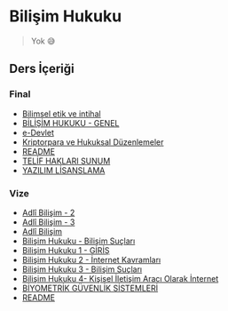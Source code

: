# Bilişim Hukuku 

> Yok 😅
<!--Index-->

## Ders İçeriği


### Final

- [Bilimsel etik ve intihal](./Ders%20%C4%B0%C3%A7eri%C4%9Fi/Final/Bilimsel%20etik%20ve%20intihal.pdf)
- [BİLİŞİM HUKUKU - GENEL](./Ders%20%C4%B0%C3%A7eri%C4%9Fi/Final/B%C4%B0L%C4%B0%C5%9E%C4%B0M%20HUKUKU%20-%20GENEL.pdf)
- [e-Devlet](./Ders%20%C4%B0%C3%A7eri%C4%9Fi/Final/e-Devlet.pdf)
- [Kriptorpara ve Hukuksal Düzenlemeler](./Ders%20%C4%B0%C3%A7eri%C4%9Fi/Final/Kriptorpara%20ve%20Hukuksal%20D%C3%BCzenlemeler.pdf)
- [README](./Ders%20%C4%B0%C3%A7eri%C4%9Fi/Final/README.md)
- [TELİF HAKLARI SUNUM](./Ders%20%C4%B0%C3%A7eri%C4%9Fi/Final/TEL%C4%B0F%20HAKLARI%20SUNUM.pdf)
- [YAZILIM LİSANSLAMA](./Ders%20%C4%B0%C3%A7eri%C4%9Fi/Final/YAZILIM%20L%C4%B0SANSLAMA.pdf)

### Vize

- [Adlî Bilişim - 2](./Ders%20%C4%B0%C3%A7eri%C4%9Fi/Vize/Adl%C3%AE%20Bili%C5%9Fim%20-%202.pdf)
- [Adlî Bilişim - 3](./Ders%20%C4%B0%C3%A7eri%C4%9Fi/Vize/Adl%C3%AE%20Bili%C5%9Fim%20-%203.pdf)
- [Adlî Bilişim](./Ders%20%C4%B0%C3%A7eri%C4%9Fi/Vize/Adl%C3%AE%20Bili%C5%9Fim.pdf)
- [Bilişim Hukuku - Bilişim Suçları](./Ders%20%C4%B0%C3%A7eri%C4%9Fi/Vize/Bili%C5%9Fim%20Hukuku%20-%20Bili%C5%9Fim%20Su%C3%A7lar%C4%B1.pdf)
- [Bilişim Hukuku 1 - GİRİŞ](./Ders%20%C4%B0%C3%A7eri%C4%9Fi/Vize/Bili%C5%9Fim%20Hukuku%201%20-%20G%C4%B0R%C4%B0%C5%9E.pdf)
- [Bilişim Hukuku 2 - İnternet Kavramları](./Ders%20%C4%B0%C3%A7eri%C4%9Fi/Vize/Bili%C5%9Fim%20Hukuku%202%20-%20%C4%B0nternet%20Kavramlar%C4%B1.pdf)
- [Bilişim Hukuku 3 - Bilişim Suçları](./Ders%20%C4%B0%C3%A7eri%C4%9Fi/Vize/Bili%C5%9Fim%20Hukuku%203%20-%20Bili%C5%9Fim%20Su%C3%A7lar%C4%B1.pdf)
- [Bilişim Hukuku 4- Kişisel İletişim Aracı Olarak İnternet](./Ders%20%C4%B0%C3%A7eri%C4%9Fi/Vize/Bili%C5%9Fim%20Hukuku%204-%20Ki%C5%9Fisel%20%C4%B0leti%C5%9Fim%20Arac%C4%B1%20Olarak%20%C4%B0nternet.pdf)
- [BİYOMETRİK GÜVENLİK SİSTEMLERİ](./Ders%20%C4%B0%C3%A7eri%C4%9Fi/Vize/B%C4%B0YOMETR%C4%B0K%20G%C3%9CVENL%C4%B0K%20S%C4%B0STEMLER%C4%B0.pdf)
- [README](./Ders%20%C4%B0%C3%A7eri%C4%9Fi/Vize/README.md)



<!--Index-->
